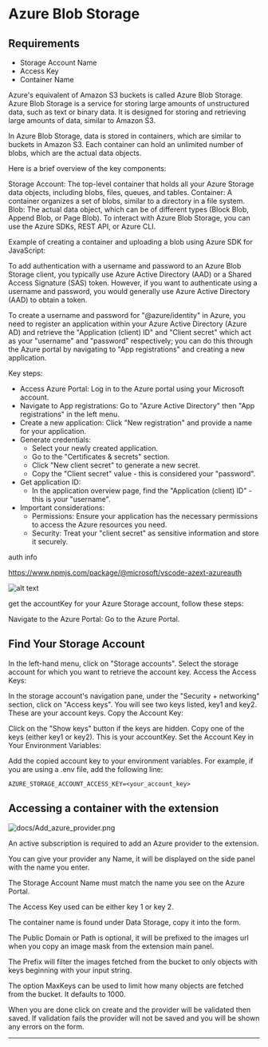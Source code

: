 # Azure Blob Storage

## Requirements

- Storage Account Name
- Access Key
- Container Name

Azure's equivalent of Amazon S3 buckets is called Azure Blob Storage. Azure Blob Storage is a service for storing large amounts of unstructured data, such as text or binary data. It is designed for storing and retrieving large amounts of data, similar to Amazon S3.

In Azure Blob Storage, data is stored in containers, which are similar to buckets in Amazon S3. Each container can hold an unlimited number of blobs, which are the actual data objects.

Here is a brief overview of the key components:

Storage Account: The top-level container that holds all your Azure Storage data objects, including blobs, files, queues, and tables.
Container: A container organizes a set of blobs, similar to a directory in a file system.
Blob: The actual data object, which can be of different types (Block Blob, Append Blob, or Page Blob).
To interact with Azure Blob Storage, you can use the Azure SDKs, REST API, or Azure CLI.

Example of creating a container and uploading a blob using Azure SDK for JavaScript:

To add authentication with a username and password to an Azure Blob Storage client, you typically use Azure Active Directory (AAD) or a Shared Access Signature (SAS) token. However, if you want to authenticate using a username and password, you would generally use Azure Active Directory (AAD) to obtain a token.

To create a username and password for "@azure/identity" in Azure, you need to register an application within your Azure Active Directory (Azure AD) and retrieve the "Application (client) ID" and "Client secret" which act as your "username" and "password" respectively; you can do this through the Azure portal by navigating to "App registrations" and creating a new application.

Key steps:

- Access Azure Portal: Log in to the Azure portal using your Microsoft account.
- Navigate to App registrations: Go to "Azure Active Directory" then "App registrations" in the left menu.
- Create a new application: Click "New registration" and provide a name for your application.
- Generate credentials:
  - Select your newly created application.
  - Go to the "Certificates & secrets" section.
  - Click "New client secret" to generate a new secret.
  - Copy the "Client secret" value - this is considered your "password".
- Get application ID:
  - In the application overview page, find the "Application (client) ID" - this is your "username".
- Important considerations:
  - Permissions: Ensure your application has the necessary permissions to access the Azure resources you need.
  - Security: Treat your "client secret" as sensitive information and store it securely.

auth info

<https://www.npmjs.com/package/@microsoft/vscode-azext-azureauth>

![alt text](https://images.azydeco.com/azure_1.png)

get the accountKey for your Azure Storage account, follow these steps:

Navigate to the Azure Portal: Go to the Azure Portal.

## Find Your Storage Account

In the left-hand menu, click on "Storage accounts".
Select the storage account for which you want to retrieve the account key.
Access the Access Keys:

In the storage account's navigation pane, under the "Security + networking" section, click on "Access keys".
You will see two keys listed, key1 and key2. These are your account keys.
Copy the Account Key:

Click on the "Show keys" button if the keys are hidden.
Copy one of the keys (either key1 or key2). This is your accountKey.
Set the Account Key in Your Environment Variables:

Add the copied account key to your environment variables. For example, if you are using a .env file, add the following line:

```shell
AZURE_STORAGE_ACCOUNT_ACCESS_KEY=<your_account_key>
```

## Accessing a container with the extension

![docs/Add_azure_provider.png](https://images.azydeco.com/docs/Add_azure_provider.png )

An active subscription is required to add an Azure provider to the extension.

You can give your provider any Name, it will be displayed on the side panel with the name you enter.

The Storage Account Name must match the name you see on the Azure Portal.

The Access Key used can be either key 1 or key 2.

The container name is found under Data Storage, copy it into the form.

The Public Domain or Path is optional, it will be prefixed to the images url when you copy an image mask from the extension main panel.

The Prefix will filter the images fetched from the bucket to only objects with keys beginning with your input string.

The option MaxKeys can be used to limit how many objects are fetched from the bucket. It defaults to 1000.

When you are done click on create and the provider will be validated then saved. If validation fails the provider will not be saved and you will be shown any errors on the form.

---
